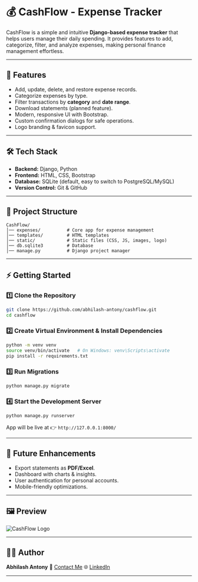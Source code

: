 # 💰 CashFlow - Expense Tracker

CashFlow is a simple and intuitive **Django-based expense tracker** that helps users manage their daily spending.
It provides features to add, categorize, filter, and analyze expenses, making personal finance management effortless.

---

## 🚀 Features

* Add, update, delete, and restore expense records.
* Categorize expenses by type.
* Filter transactions by **category** and **date range**.
* Download statements (planned feature).
* Modern, responsive UI with Bootstrap.
* Custom confirmation dialogs for safe operations.
* Logo branding & favicon support.

---

## 🛠️ Tech Stack

* **Backend:** Django, Python
* **Frontend:** HTML, CSS, Bootstrap
* **Database:** SQLite (default, easy to switch to PostgreSQL/MySQL)
* **Version Control:** Git & GitHub

---

## 📂 Project Structure

```
CashFlow/
│── expenses/          # Core app for expense management
│── templates/         # HTML templates
│── static/            # Static files (CSS, JS, images, logo)
│── db.sqlite3         # Database
│── manage.py          # Django project manager
```

---

## ⚡ Getting Started

### 1️⃣ Clone the Repository

```bash
git clone https://github.com/abhilash-antony/cashflow.git
cd cashflow
```

### 2️⃣ Create Virtual Environment & Install Dependencies

```bash
python -m venv venv
source venv/bin/activate   # On Windows: venv\Scripts\activate
pip install -r requirements.txt
```

### 3️⃣ Run Migrations

```bash
python manage.py migrate
```

### 4️⃣ Start the Development Server

```bash
python manage.py runserver
```

App will be live at 👉 `http://127.0.0.1:8000/`

---

## 📌 Future Enhancements

* Export statements as **PDF/Excel**.
* Dashboard with charts & insights.
* User authentication for personal accounts.
* Mobile-friendly optimizations.

---

## 🖼️ Preview

![CashFlow Logo](expenses/static/expenses/CashFlow.png)

---

## 👨‍💻 Author

**Abhilash Antony**
📧 [Contact Me](mailto:abhilash.antony@arts.christuniversity.in)
🌐 [LinkedIn](https://linkedin.com/in/abhilash-antony)

---
